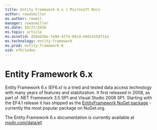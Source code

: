 ```yaml
---
title: Entity Framework 6.x | Microsoft Docs
author: rowanmiller
ms.author: rowmil
manager: rowanmiller
ms.date: 10/27/2016
ms.topic: article
ms.assetid: d16eb5be-7e94-477a-84cd-e6dce25df12a
ms.technology: entity-framework
ms.prod: entity-framework-6
uid: ef6/index
---
```

# Entity Framework 6.x

Entity Framework 6.x (EF6.x) is a tried and tested data access technology with many years of features and stabilization. It first released in 2008, as part of .NET Framework 3.5 SP1 and Visual Studio 2008 SP1. Starting with the EF4.1 release it has shipped as the [EntityFramework NuGet package](https://www.nuget.org/packages/EntityFramework/) - currently the most popular package on NuGet.org.

The Entity Framework 6.x documentation is currently available at [msdn.com/data/ef](http://msdn.com/data/ef).

